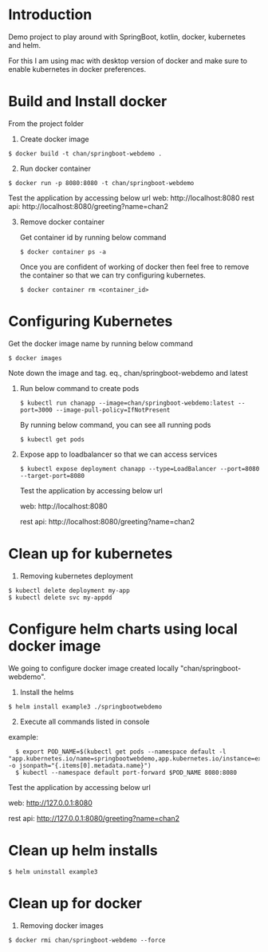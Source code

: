 # Introduction

Demo project to play around with SpringBoot, kotlin, docker, kubernetes and helm.

For this I am using mac with desktop version of docker and make sure to enable kubernetes
in docker preferences.

# Build and Install docker

From the project folder

1. Create docker image
```shell script
$ docker build -t chan/springboot-webdemo .
```

2.  Run docker container
```shell script
$ docker run -p 8080:8080 -t chan/springboot-webdemo
```

Test the application by accessing below url
web: http://localhost:8080
rest api: http://localhost:8080/greeting?name=chan2

3. Remove docker container 

    Get container id by running below command
    
    ```shell script
    $ docker container ps -a
    ```
    
    Once you are confident of working of docker then feel free to remove
     the container so that we can try configuring kubernetes.
    ```shell script
    $ docker container rm <container_id>
    ```
    
# Configuring Kubernetes

Get the docker image name by running below command
```shell script
$ docker images
```
Note down the image and tag.
eq., chan/springboot-webdemo and latest

1. Run below command to create pods

    ```shell script
    $ kubectl run chanapp --image=chan/springboot-webdemo:latest --port=3000 --image-pull-policy=IfNotPresent
    ```
    
    By running below command, you can see all running pods
    ```shell script
    $ kubectl get pods
    ```

2. Expose app to loadbalancer so that we can access services

    ```shell script
    $ kubectl expose deployment chanapp --type=LoadBalancer --port=8080 --target-port=8080
    ```
    
    Test the application by accessing below url
    
    web: http://localhost:8080
    
    rest api: http://localhost:8080/greeting?name=chan2


# Clean up for kubernetes

1. Removing kubernetes deployment

```shell script
$ kubectl delete deployment my-app
$ kubectl delete svc my-appdd
```

# Configure helm charts using local docker image

We going to configure docker image created locally "chan/springboot-webdemo".

1. Install the helms

```shell script
$ helm install example3 ./springbootwebdemo
```

2. Execute all commands listed in console

example:

```shell script
  $ export POD_NAME=$(kubectl get pods --namespace default -l "app.kubernetes.io/name=springbootwebdemo,app.kubernetes.io/instance=example3" -o jsonpath="{.items[0].metadata.name}")
  $ kubectl --namespace default port-forward $POD_NAME 8080:8080
```

Test the application by accessing below url

web: http://127.0.0.1:8080

rest api: http://127.0.0.1:8080/greeting?name=chan2

# Clean up helm installs

```shell script
$ helm uninstall example3
```

# Clean up for docker

1. Removing docker images

```shell script
$ docker rmi chan/springboot-webdemo --force
```